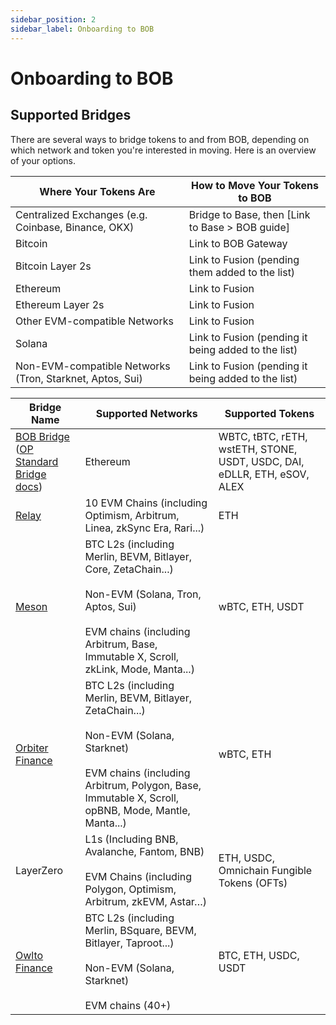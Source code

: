 ```yaml
---
sidebar_position: 2
sidebar_label: Onboarding to BOB
---
```


# Onboarding to BOB

## Supported Bridges

There are several ways to bridge tokens to and from BOB, depending on which network and token you're interested in moving. Here is an overview of your options.

| Where Your Tokens Are                                    | How to Move Your Tokens to BOB                      |
| -------------------------------------------------------- | --------------------------------------------------- |
| Centralized Exchanges (e.g. Coinbase, Binance, OKX)      | Bridge to Base, then [Link to Base > BOB guide]     |
| Bitcoin                                                  | Link to BOB Gateway                                  |
| Bitcoin Layer 2s                                         | Link to Fusion (pending them added to the list)     |
| Ethereum                                                 | Link to Fusion                                      |
| Ethereum Layer 2s                                        | Link to Fusion                                      |
| Other EVM-compatible Networks                            | Link to Fusion                                      |
| Solana                                                   | Link to Fusion (pending it being added to the list) |
| Non-EVM-compatible Networks (Tron, Starknet, Aptos, Sui) | Link to Fusion (pending it being added to the list) |

| Bridge Name                                                                                                                                            | Supported Networks                                                                                                                                                                                           | Supported Tokens                                                         |
| ------------------------------------------------------------------------------------------------------------------------------------------------------ | ------------------------------------------------------------------------------------------------------------------------------------------------------------------------------------------------------------ | ------------------------------------------------------------------------ |
| [BOB Bridge](https://app.gobob.xyz/bridge)<br/> ([OP Standard Bridge docs](https://docs.optimism.io/builders/app-developers/bridging/standard-bridge)) | Ethereum                                                                                                                                                                                                     | WBTC, tBTC, rETH, wstETH, STONE, USDT, USDC, DAI, eDLLR, ETH, eSOV, ALEX |
| [Relay](https://relay.link/bridge/)                                                                                                                    | 10 EVM Chains (including Optimism, Arbitrum, Linea, zkSync Era, Rari...)                                                                                                                                     | ETH                                                                      |
| [Meson](https://meson.fi/)                                                                                                                             | BTC L2s (including Merlin, BEVM, Bitlayer, Core, ZetaChain...)<br/><br/>Non-EVM (Solana, Tron, Aptos, Sui)<br/><br/>EVM chains (including Arbitrum, Base, Immutable X, Scroll, zkLink, Mode, Manta...)       | wBTC, ETH, USDT                                                          |
| [Orbiter Finance](https://www.orbiter.finance/)                                                                                                        | BTC L2s (including Merlin, BEVM, Bitlayer, ZetaChain...) <br/><br/> Non-EVM (Solana, Starknet) <br/><br/> EVM chains (including Arbitrum, Polygon, Base, Immutable X, Scroll, opBNB, Mode, Mantle, Manta...) | wBTC, ETH                                                                |
| LayerZero                                                                                                                                              | L1s (Including BNB, Avalanche, Fantom, BNB)<br/><br/>EVM Chains (including Polygon, Optimism, Arbitrum, zkEVM, Astar…)                                                                                       | ETH, USDC, Omnichain Fungible Tokens (OFTs)                              |
| [Owlto Finance](https://owlto.finance/bridge)                                                                                                          | BTC L2s (including Merlin, BSquare, BEVM, Bitlayer, Taproot...)<br/><br/>Non-EVM (Solana, Starknet)<br/><br/>EVM chains (40+)                                                                                | BTC, ETH, USDC, USDT                                                     |
